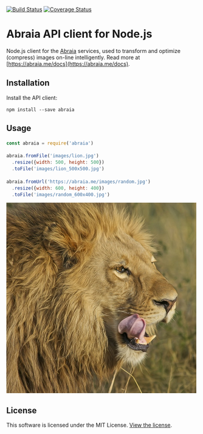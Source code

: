 [![Build Status](https://travis-ci.org/abraia/abraia-nodejs.svg)](https://travis-ci.org/abraia/abraia-nodejs)
[![Coverage Status](https://coveralls.io/repos/github/abraia/abraia-nodejs/badge.svg?branch=master)](https://coveralls.io/github/abraia/abraia-nodejs?branch=master)

# Abraia API client for Node.js

Node.js client for the [Abraia](https://abraia.me) services, used to transform
and optimize (compress) images on-line intelligently. Read more at
[https://abraia.me/docs](https://abraia.me/docs).

## Installation

Install the API client:

```
npm install --save abraia
```

## Usage

```js
const abraia = require('abraia')

abraia.fromFile('images/lion.jpg')
  .resize({width: 500, height: 500})
  .toFile('images/lion_500x500.jpg')

abraia.fromUrl('https://abraia.me/images/random.jpg')
  .resize({width: 600, height: 400})
  .toFile('images/random_600x400.jpg')
```

![Smart cropped lion square](images/lion_500x500.jpg)

## License

This software is licensed under the MIT License. [View the license](LICENSE).
